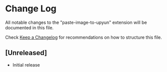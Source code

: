 # Change Log
All notable changes to the "paste-image-to-upyun" extension will be documented in this file.

Check [Keep a Changelog](http://keepachangelog.com/) for recommendations on how to structure this file.

## [Unreleased]
- Initial release
